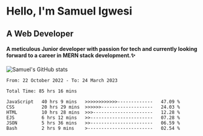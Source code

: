 # Hello, I'm Samuel Igwesi
## A Web Developer

#### A meticulous Junior developer with passion for tech and currently looking forward to a career in MERN stack development.:sparkles:


![Samuel's GitHub stats](https://github-readme-stats.vercel.app/api?username=SamuelIgwesi&show_icons=true&theme=radical)

<!--START_SECTION:waka-->

```text
From: 22 October 2022 - To: 24 March 2023

Total Time: 85 hrs 16 mins

JavaScript   40 hrs 9 mins   >>>>>>>>>>>>-------------   47.09 %
CSS          20 hrs 29 mins  >>>>>>-------------------   24.03 %
HTML         10 hrs 28 mins  >>>----------------------   12.28 %
EJS          6 hrs 12 mins   >>-----------------------   07.28 %
JSON         5 hrs 36 mins   >>-----------------------   06.59 %
Bash         2 hrs 9 mins    >------------------------   02.54 %
```

<!--END_SECTION:waka-->
